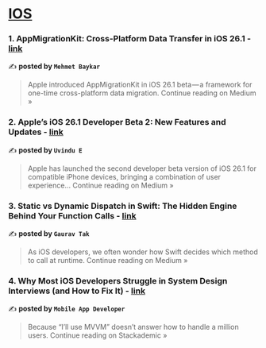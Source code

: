 
<h1><a href=https://medium.com/tag/ios/recommended target="_blank" rel="noopener noreferrer">IOS</a></h1>
<h3>1. AppMigrationKit: Cross-Platform Data Transfer in iOS 26.1 - <a href="https://medium.com/@se.mehmet.baykar/appmigrationkit-cross-platform-data-transfer-in-ios-26-1-d2d0032d8ed0?source=rss------ios-5" target="_blank" rel="noopener noreferrer">link</a></h3>

✍️ **posted by `Mehmet Baykar`**

<blockquote>Apple introduced AppMigrationKit in iOS 26.1 beta — a framework for one-time cross-platform data migration.
Continue reading on Medium »</blockquote>

<h3>2. Apple’s iOS 26.1 Developer Beta 2: New Features and Updates - <a href="https://medium.com/@yuwidhgamage/apples-ios-26-1-developer-beta-2-new-features-and-updates-d6a622e40b0e?source=rss------ios-5" target="_blank" rel="noopener noreferrer">link</a></h3>

✍️ **posted by `Uvindu E`**

<blockquote>Apple has launched the second developer beta version of iOS 26.1 for compatible iPhone devices, bringing a combination of user experience…
Continue reading on Medium »</blockquote>

<h3>3. Static vs Dynamic Dispatch in Swift: The Hidden Engine Behind Your Function Calls - <a href="https://medium.com/@gauravkumarjaipur/static-vs-dynamic-dispatch-in-swift-the-hidden-engine-behind-your-function-calls-51a0dea31b24?source=rss------ios-5" target="_blank" rel="noopener noreferrer">link</a></h3>

✍️ **posted by `Gaurav Tak`**

<blockquote>As iOS developers, we often wonder how Swift decides which method to call at runtime.
Continue reading on Medium »</blockquote>

<h3>4. Why Most iOS Developers Struggle in System Design Interviews (and How to Fix It) - <a href="https://blog.stackademic.com/why-most-ios-developers-struggle-in-system-design-interviews-and-how-to-fix-it-83615a7fd8d5?source=rss------ios-5" target="_blank" rel="noopener noreferrer">link</a></h3>

✍️ **posted by `Mobile App Developer`**

<blockquote>Because “I’ll use MVVM” doesn’t answer how to handle a million users.
Continue reading on Stackademic »</blockquote>

